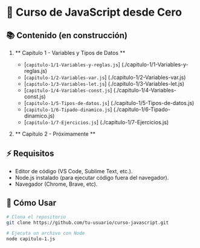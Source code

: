 # 🚀 Curso de JavaScript desde Cero

## 📚 Contenido (en construcción)

1.  ** Capítulo 1 - Variables y Tipos de Datos **

    - [`capitulo-1/1-Variables-y-reglas.js`] (./capitulo-1/1-Variables-y-reglas.js)
    - [`capitulo-1/2-Variables-var.js`] (./capitulo-1/2-Variables-var.js)
    - [`capitulo-1/3-Variables-let.js`] (./capitulo-1/3-Variables-let.js)
    - [`capitulo-1/4-Variables-const.js`] (./capitulo-1/4-Variables-const.js)
    - [`capitulo-1/5-Tipos-de-datos.js`] (./capitulo-1/5-Tipos-de-datos.js)
    - [`capitulo-1/6-Tipado-dinamico.js`] (./capitulo-1/6-Tipado-dinamico.js)
    - [`capitulo-1/7-Ejercicios.js`] (./capitulo-1/7-Ejercicios.js)

2.  ** Capítulo 2 - Próximamente **

## ⚡ Requisitos

- Editor de código (VS Code, Sublime Text, etc.).
- Node.js instalado (para ejecutar código fuera del navegador).
- Navegador (Chrome, Brave, etc).

## 🎯 Cómo Usar

```bash
# Clona el repositorio
git clone https://github.com/tu-usuario/curso-javascript.git

# Ejecuta un archivo con Node
node capitulo-1.js
```
